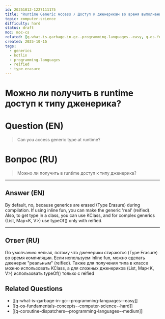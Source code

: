 ```yaml
---
id: 20251012-1227111175
title: "Runtime Generic Access / Доступ к дженерикам во время выполнения"
topic: computer-science
difficulty: hard
status: draft
moc: moc-cs
related: [q-what-is-garbage-in-gc--programming-languages--easy, q-os-fundamentals-concepts--computer-science--hard, q-coroutine-dispatchers--programming-languages--medium]
created: 2025-10-15
tags:
  - generics
  - kotlin
  - programming-languages
  - reified
  - type-erasure
---
```

# Можно ли получить в runtime доступ к типу дженерика?

# Question (EN)
> Can you access generic type at runtime?

# Вопрос (RU)
> Можно ли получить в runtime доступ к типу дженерика?

---

## Answer (EN)

By default, no, because generics are erased (Type Erasure) during compilation. If using inline fun, you can make the generic 'real' (reified). Also, to get type in a class, you can use KClass<T>, and for complex generics (List<T>, Map<K, V>) use typeOf<T>() only with reified.

---

## Ответ (RU)

По умолчанию нельзя, потому что дженерики стираются (Type Erasure) во время компиляции. Если используем inline fun, можно сделать дженерик "реальным" (reified). Также для получения типа в классе можно использовать KClass<T>, а для сложных дженериков (List<T>, Map<K, V>) использовать typeOf<T>() только с reified

## Related Questions

- [[q-what-is-garbage-in-gc--programming-languages--easy]]
- [[q-os-fundamentals-concepts--computer-science--hard]]
- [[q-coroutine-dispatchers--programming-languages--medium]]
